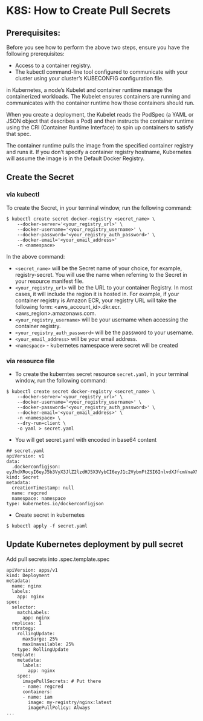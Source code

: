 # K8S: How to Create Pull Secrets


## Prerequisites:

Before you see how to perform the above two steps, ensure you have the following prerequisites:

- Access to a container registry.
- The kubectl command-line tool configured to communicate with your cluster using your cluster’s KUBECONFIG configuration file.

in Kubernetes, a node’s Kubelet and container runtime manage the containerized workloads. The Kubelet ensures containers are running and communicates with the container runtime how those containers should run.

When you create a deployment, the Kubelet reads the PodSpec (a YAML or JSON object that describes a Pod) and then instructs the container runtime using the CRI (Container Runtime Interface) to spin up containers to satisfy that spec. 

The container runtime pulls the image from the specified container registry and runs it. If you don’t specify a container registry hostname, Kubernetes will assume the image is in the Default Docker Registry. 




## Create the Secret


### via kubectl
To create the Secret, in your terminal window, run the following command:
```
$ kubectl create secret docker-registry <secret_name> \
    --docker-server='<your_registry_url>' \
    --docker-username='<your_registry_username>' \
    --docker-password='<your_registry_auth_password>' \
    --docker-email='<your_email_address>'
    -n <namespace>
```

 In the above command:
- `<secret_name>` will be the Secret name of your choice, for example, registry-secret. You will use the name when referring to the Secret in your resource manifest file. 
- `<your_registry_url>` will be the URL to your container Registry. In most cases, it will include the region it is hosted in. For example, if your container registry is Amazon ECR, your registry URL will take the following form: <aws_account_id>.dkr.ecr.<aws_region>.amazonaws.com.
- `<your_registry_username>` will be your username when accessing the container registry. 
- `<your_registry_auth_password>` will be the password to your username.
- `<your_email_address>` will be your email address. 
- `<namespace>` - kubernetes namespace were secret will be created

### via resource file
- To create the kuberntes secret resource `secret.yaml`, in your terminal window, run the following command:
```
$ kubectl create secret docker-registry <secret_name> \
    --docker-server='<your_registry_url>' \
    --docker-username='<your_registry_username>' \
    --docker-password='<your_registry_auth_password>' \
    --docker-email='<your_email_address>' \
    -n <namespace> \
    --dry-run=client \
    -o yaml > secret.yaml
```

- You will get secret.yaml with encoded in base64 content
```
## secret.yaml                                 
apiVersion: v1
data:
  .dockerconfigjson: eyJhdXRocyI6eyJ5b3VyX3JlZ2lzdHJ5X3VybCI6eyJ1c2VybmFtZSI6InlvdXJfcmVnaXN0cnlfdXNlcm5hbWUiLCJwYXNzd29yZCI6InlvdXJfcmVnaXN0cnlfYXV0aF9wYXNzd29yZCIsImVtYWlsIjoieW91cl9lbWFpbF9hZGRyZXNzIiwiYXV0aCI6ImVXOTFjbDl5WldkcGMzUnllVjkxYzJWeWJtRnRaVHA1YjNWeVgzSmxaMmx6ZEhKNVgyRjFkR2hmY0dGemMzZHZjbVE9In19fQ==
kind: Secret
metadata:
  creationTimestamp: null
  name: regcred
  namespace: namespace
type: kubernetes.io/dockerconfigjson
```

- Create secret in kubernetes
```
$ kubectl apply -f secret.yaml
```

## Update Kubernetes deployment by pull secret
Add pull secrets into .spec.template.spec

```
apiVersion: apps/v1
kind: Deployment
metadata:
  name: nginx
  labels:
    app: nginx
spec:
  selector:
    matchLabels:
      app: nginx
  replicas: 1
  strategy:
    rollingUpdate:
      maxSurge: 25%
      maxUnavailable: 25%
    type: RollingUpdate
  template:
    metadata:
      labels:
        app: nginx
    spec:
      imagePullSecrets: # Put there
      - name: regcred
      containers:
      - name: iam
        image: my-registry/nginx:latest
        imagePullPolicy: Always
...
```